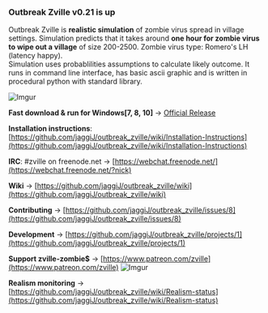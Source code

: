 ### Outbreak Zville v0.21 is up 

Outbreak Zville is __realistic simulation__ of zombie virus spread in village settings.
Simulation predicts that it takes around __one hour for zombie virus to wipe out a village__ of size 200-2500.
Zombie virus type: Romero's LH (latency happy).  
Simulation uses probablilities assumptions to calculate likely outcome. It runs in command line interface, has basic ascii graphic and is written in procedural python with standard library.

![Imgur](https://i.imgur.com/d5SR4Qv.png)

**Fast download & run for Windows[7, 8, 10]** -> [Official Release](https://github.com/jaggiJ/outbreak_zville/releases/tag/v0.21)

**Installation instructions**: [https://github.com/jaggiJ/outbreak_zville/wiki/Installation-Instructions](https://github.com/jaggiJ/outbreak_zville/wiki/Installation-Instructions)

**IRC**: #zville on freenode.net -> [https://webchat.freenode.net/](https://webchat.freenode.net/?nick)

**Wiki** -> [https://github.com/jaggiJ/outbreak_zville/wiki](https://github.com/jaggiJ/outbreak_zville/wiki)

**Contributing** -> [https://github.com/jaggiJ/outbreak_zville/issues/8](https://github.com/jaggiJ/outbreak_zville/issues/8)

**Development** -> [https://github.com/jaggiJ/outbreak_zville/projects/1](https://github.com/jaggiJ/outbreak_zville/projects/1)  

**Support zville-zombie$** -> [https://www.patreon.com/zville](https://www.patreon.com/zville)    ![Imgur](https://i.imgur.com/S44353Z.png)  

**Realism monitoring** -> [https://github.com/jaggiJ/outbreak_zville/wiki/Realism-status](https://github.com/jaggiJ/outbreak_zville/wiki/Realism-status)
